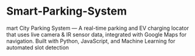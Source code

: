 # Smart-Parking-System
mart City Parking System — A real-time parking and EV charging locator that uses live camera &amp; IR sensor data, integrated with Google Maps for navigation. Built with Python, JavaScript, and Machine Learning for automated slot detection
